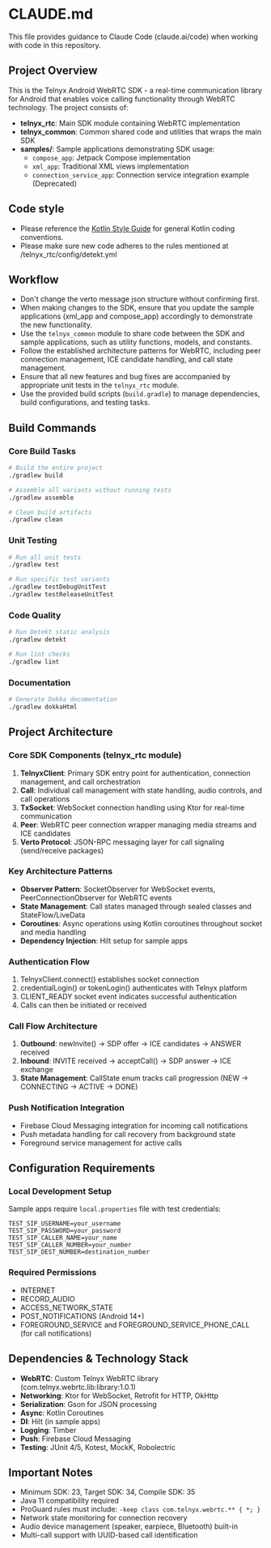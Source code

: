 # CLAUDE.md

This file provides guidance to Claude Code (claude.ai/code) when working with code in this repository.

## Project Overview

This is the Telnyx Android WebRTC SDK - a real-time communication library for Android that enables voice calling functionality through WebRTC technology. The project consists of:

- **telnyx_rtc**: Main SDK module containing WebRTC implementation
- **telnyx_common**: Common shared code and utilities that wraps the main SDK
- **samples/**: Sample applications demonstrating SDK usage:
  - `compose_app`: Jetpack Compose implementation
  - `xml_app`: Traditional XML views implementation
  - `connection_service_app`: Connection service integration example (Deprecated)

## Code style
- Please reference the [Kotlin Style Guide](https://kotlinlang.org/docs/coding-conventions.html) for general Kotlin coding conventions.
- Please make sure new code adheres to the rules mentioned at /telnyx_rtc/config/detekt.yml

## Workflow
- Don't change the verto message json structure without confirming first. 
- When making changes to the SDK, ensure that you update the sample applications (xml_app and compose_app) accordingly to demonstrate the new functionality.
- Use the `telnyx_common` module to share code between the SDK and sample applications, such as utility functions, models, and constants.
- Follow the established architecture patterns for WebRTC, including peer connection management, ICE candidate handling, and call state management.
- Ensure that all new features and bug fixes are accompanied by appropriate unit tests in the `telnyx_rtc` module.
- Use the provided build scripts (`build.gradle`) to manage dependencies, build configurations, and testing tasks.

## Build Commands

### Core Build Tasks
```bash
# Build the entire project
./gradlew build

# Assemble all variants without running tests
./gradlew assemble

# Clean build artifacts
./gradlew clean
```

### Unit Testing
```bash
# Run all unit tests
./gradlew test

# Run specific test variants
./gradlew testDebugUnitTest
./gradlew testReleaseUnitTest
```

### Code Quality
```bash
# Run Detekt static analysis
./gradlew detekt

# Run lint checks
./gradlew lint
```

### Documentation
```bash
# Generate Dokka documentation
./gradlew dokkaHtml
```

## Project Architecture

### Core SDK Components (telnyx_rtc module)

1. **TelnyxClient**: Primary SDK entry point for authentication, connection management, and call orchestration
2. **Call**: Individual call management with state handling, audio controls, and call operations
3. **TxSocket**: WebSocket connection handling using Ktor for real-time communication
4. **Peer**: WebRTC peer connection wrapper managing media streams and ICE candidates
5. **Verto Protocol**: JSON-RPC messaging layer for call signaling (send/receive packages)

### Key Architecture Patterns

- **Observer Pattern**: SocketObserver for WebSocket events, PeerConnectionObserver for WebRTC events
- **State Management**: Call states managed through sealed classes and StateFlow/LiveData
- **Coroutines**: Async operations using Kotlin coroutines throughout socket and media handling
- **Dependency Injection**: Hilt setup for sample apps

### Authentication Flow
1. TelnyxClient.connect() establishes socket connection
2. credentialLogin() or tokenLogin() authenticates with Telnyx platform
3. CLIENT_READY socket event indicates successful authentication
4. Calls can then be initiated or received

### Call Flow Architecture
1. **Outbound**: newInvite() → SDP offer → ICE candidates → ANSWER received
2. **Inbound**: INVITE received → acceptCall() → SDP answer → ICE exchange
3. **State Management**: CallState enum tracks call progression (NEW → CONNECTING → ACTIVE → DONE)

### Push Notification Integration
- Firebase Cloud Messaging integration for incoming call notifications
- Push metadata handling for call recovery from background state
- Foreground service management for active calls

## Configuration Requirements

### Local Development Setup
Sample apps require `local.properties` file with test credentials:
```
TEST_SIP_USERNAME=your_username
TEST_SIP_PASSWORD=your_password
TEST_SIP_CALLER_NAME=your_name
TEST_SIP_CALLER_NUMBER=your_number
TEST_SIP_DEST_NUMBER=destination_number
```

### Required Permissions
- INTERNET
- RECORD_AUDIO  
- ACCESS_NETWORK_STATE
- POST_NOTIFICATIONS (Android 14+)
- FOREGROUND_SERVICE and FOREGROUND_SERVICE_PHONE_CALL (for call notifications)

## Dependencies & Technology Stack

- **WebRTC**: Custom Telnyx WebRTC library (com.telnyx.webrtc.lib:library:1.0.1)
- **Networking**: Ktor for WebSocket, Retrofit for HTTP, OkHttp
- **Serialization**: Gson for JSON processing
- **Async**: Kotlin Coroutines
- **DI**: Hilt (in sample apps)
- **Logging**: Timber
- **Push**: Firebase Cloud Messaging
- **Testing**: JUnit 4/5, Kotest, MockK, Robolectric

## Important Notes

- Minimum SDK: 23, Target SDK: 34, Compile SDK: 35
- Java 11 compatibility required
- ProGuard rules must include: `-keep class com.telnyx.webrtc.** { *; }`
- Network state monitoring for connection recovery
- Audio device management (speaker, earpiece, Bluetooth) built-in
- Multi-call support with UUID-based call identification